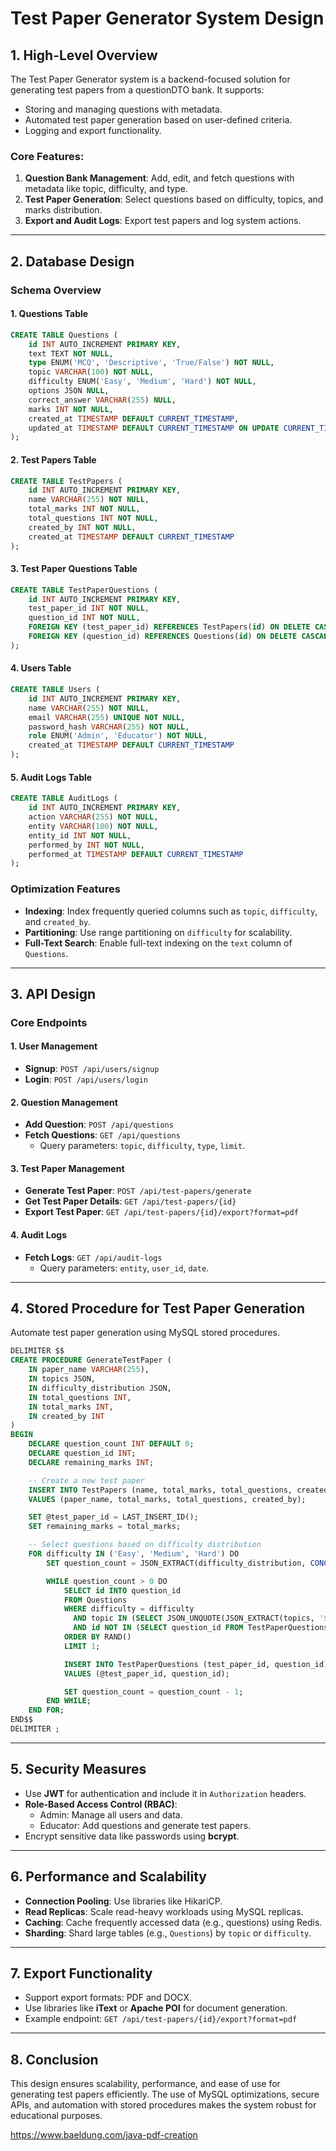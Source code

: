 # Test Paper Generator System Design

## 1. **High-Level Overview**
The Test Paper Generator system is a backend-focused solution for generating test papers from a questionDTO bank. It supports:
- Storing and managing questions with metadata.
- Automated test paper generation based on user-defined criteria.
- Logging and export functionality.

### Core Features:
1. **Question Bank Management**: Add, edit, and fetch questions with metadata like topic, difficulty, and type.
2. **Test Paper Generation**: Select questions based on difficulty, topics, and marks distribution.
3. **Export and Audit Logs**: Export test papers and log system actions.

---

## 2. **Database Design**

### Schema Overview

#### **1. Questions Table**
```sql
CREATE TABLE Questions (
    id INT AUTO_INCREMENT PRIMARY KEY,
    text TEXT NOT NULL,
    type ENUM('MCQ', 'Descriptive', 'True/False') NOT NULL,
    topic VARCHAR(100) NOT NULL,
    difficulty ENUM('Easy', 'Medium', 'Hard') NOT NULL,
    options JSON NULL,
    correct_answer VARCHAR(255) NULL,
    marks INT NOT NULL,
    created_at TIMESTAMP DEFAULT CURRENT_TIMESTAMP,
    updated_at TIMESTAMP DEFAULT CURRENT_TIMESTAMP ON UPDATE CURRENT_TIMESTAMP
);
```

#### **2. Test Papers Table**
```sql
CREATE TABLE TestPapers (
    id INT AUTO_INCREMENT PRIMARY KEY,
    name VARCHAR(255) NOT NULL,
    total_marks INT NOT NULL,
    total_questions INT NOT NULL,
    created_by INT NOT NULL,
    created_at TIMESTAMP DEFAULT CURRENT_TIMESTAMP
);
```

#### **3. Test Paper Questions Table**
```sql
CREATE TABLE TestPaperQuestions (
    id INT AUTO_INCREMENT PRIMARY KEY,
    test_paper_id INT NOT NULL,
    question_id INT NOT NULL,
    FOREIGN KEY (test_paper_id) REFERENCES TestPapers(id) ON DELETE CASCADE,
    FOREIGN KEY (question_id) REFERENCES Questions(id) ON DELETE CASCADE
);
```

#### **4. Users Table**
```sql
CREATE TABLE Users (
    id INT AUTO_INCREMENT PRIMARY KEY,
    name VARCHAR(255) NOT NULL,
    email VARCHAR(255) UNIQUE NOT NULL,
    password_hash VARCHAR(255) NOT NULL,
    role ENUM('Admin', 'Educator') NOT NULL,
    created_at TIMESTAMP DEFAULT CURRENT_TIMESTAMP
);
```

#### **5. Audit Logs Table**
```sql
CREATE TABLE AuditLogs (
    id INT AUTO_INCREMENT PRIMARY KEY,
    action VARCHAR(255) NOT NULL,
    entity VARCHAR(100) NOT NULL,
    entity_id INT NOT NULL,
    performed_by INT NOT NULL,
    performed_at TIMESTAMP DEFAULT CURRENT_TIMESTAMP
);
```

### Optimization Features
- **Indexing**: Index frequently queried columns such as `topic`, `difficulty`, and `created_by`.
- **Partitioning**: Use range partitioning on `difficulty` for scalability.
- **Full-Text Search**: Enable full-text indexing on the `text` column of `Questions`.

---

## 3. **API Design**

### **Core Endpoints**

#### **1. User Management**
- **Signup**: `POST /api/users/signup`
- **Login**: `POST /api/users/login`

#### **2. Question Management**
- **Add Question**: `POST /api/questions`
- **Fetch Questions**: `GET /api/questions`
    - Query parameters: `topic`, `difficulty`, `type`, `limit`.

#### **3. Test Paper Management**
- **Generate Test Paper**: `POST /api/test-papers/generate`
- **Get Test Paper Details**: `GET /api/test-papers/{id}`
- **Export Test Paper**: `GET /api/test-papers/{id}/export?format=pdf`

#### **4. Audit Logs**
- **Fetch Logs**: `GET /api/audit-logs`
    - Query parameters: `entity`, `user_id`, `date`.

---

## 4. **Stored Procedure for Test Paper Generation**
Automate test paper generation using MySQL stored procedures.

```sql
DELIMITER $$
CREATE PROCEDURE GenerateTestPaper (
    IN paper_name VARCHAR(255),
    IN topics JSON,
    IN difficulty_distribution JSON,
    IN total_questions INT,
    IN total_marks INT,
    IN created_by INT
)
BEGIN
    DECLARE question_count INT DEFAULT 0;
    DECLARE question_id INT;
    DECLARE remaining_marks INT;

    -- Create a new test paper
    INSERT INTO TestPapers (name, total_marks, total_questions, created_by)
    VALUES (paper_name, total_marks, total_questions, created_by);

    SET @test_paper_id = LAST_INSERT_ID();
    SET remaining_marks = total_marks;

    -- Select questions based on difficulty distribution
    FOR difficulty IN ('Easy', 'Medium', 'Hard') DO
        SET question_count = JSON_EXTRACT(difficulty_distribution, CONCAT('$."', difficulty, '"'));

        WHILE question_count > 0 DO
            SELECT id INTO question_id
            FROM Questions
            WHERE difficulty = difficulty
              AND topic IN (SELECT JSON_UNQUOTE(JSON_EXTRACT(topics, '$[*]')))
              AND id NOT IN (SELECT question_id FROM TestPaperQuestions WHERE test_paper_id = @test_paper_id)
            ORDER BY RAND()
            LIMIT 1;

            INSERT INTO TestPaperQuestions (test_paper_id, question_id)
            VALUES (@test_paper_id, question_id);

            SET question_count = question_count - 1;
        END WHILE;
    END FOR;
END$$
DELIMITER ;
```

---

## 5. **Security Measures**
- Use **JWT** for authentication and include it in `Authorization` headers.
- **Role-Based Access Control (RBAC)**:
    - Admin: Manage all users and data.
    - Educator: Add questions and generate test papers.
- Encrypt sensitive data like passwords using **bcrypt**.

---

## 6. **Performance and Scalability**
- **Connection Pooling**: Use libraries like HikariCP.
- **Read Replicas**: Scale read-heavy workloads using MySQL replicas.
- **Caching**: Cache frequently accessed data (e.g., questions) using Redis.
- **Sharding**: Shard large tables (e.g., `Questions`) by `topic` or `difficulty`.

---

## 7. **Export Functionality**
- Support export formats: PDF and DOCX.
- Use libraries like **iText** or **Apache POI** for document generation.
- Example endpoint: `GET /api/test-papers/{id}/export?format=pdf`

---

## 8. **Conclusion**
This design ensures scalability, performance, and ease of use for generating test papers efficiently. The use of MySQL optimizations, secure APIs, and automation with stored procedures makes the system robust for educational purposes.

https://www.baeldung.com/java-pdf-creation